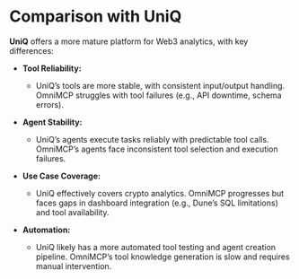 
# Comparison with UniQ

**UniQ** offers a more mature platform for Web3 analytics, with key differences:

- **Tool Reliability:** 
  - UniQ’s tools are more stable, with consistent input/output handling. OmniMCP struggles with tool failures (e.g., API downtime, schema errors).

- **Agent Stability:** 
  - UniQ’s agents execute tasks reliably with predictable tool calls. OmniMCP’s agents face inconsistent tool selection and execution failures.

- **Use Case Coverage:** 
  - UniQ effectively covers crypto analytics. OmniMCP progresses but faces gaps in dashboard integration (e.g., Dune’s SQL limitations) and tool availability.

- **Automation:** 
  - UniQ likely has a more automated tool testing and agent creation pipeline. OmniMCP’s tool knowledge generation is slow and requires manual intervention.

